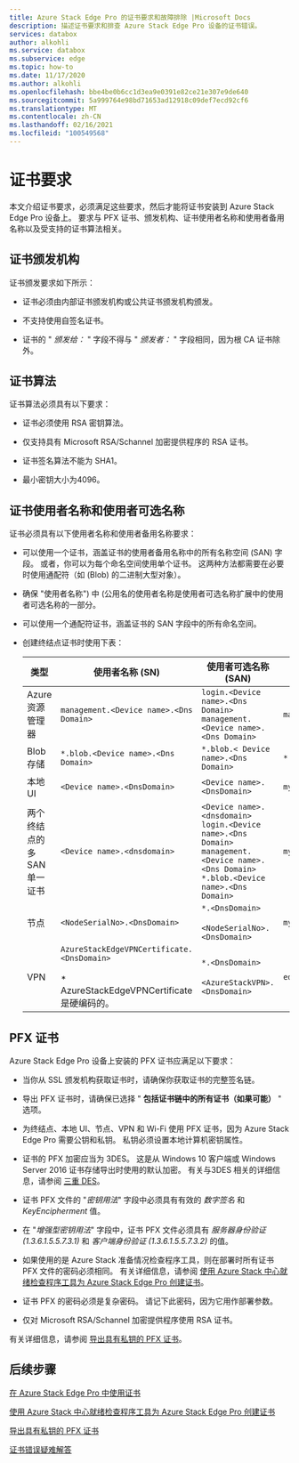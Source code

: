 ```yaml
---
title: Azure Stack Edge Pro 的证书要求和故障排除 |Microsoft Docs
description: 描述证书要求和排查 Azure Stack Edge Pro 设备的证书错误。
services: databox
author: alkohli
ms.service: databox
ms.subservice: edge
ms.topic: how-to
ms.date: 11/17/2020
ms.author: alkohli
ms.openlocfilehash: bbe4be0b6cc1d3ea9e0391e82ce21e307e9de640
ms.sourcegitcommit: 5a999764e98bd71653ad12918c09def7ecd92cf6
ms.translationtype: MT
ms.contentlocale: zh-CN
ms.lasthandoff: 02/16/2021
ms.locfileid: "100549568"
---
```

# <a name="certificate-requirements"></a>证书要求

本文介绍证书要求，必须满足这些要求，然后才能将证书安装到 Azure Stack Edge Pro 设备上。 要求与 PFX 证书、颁发机构、证书使用者名称和使用者备用名称以及受支持的证书算法相关。

## <a name="certificate-issuing-authority"></a>证书颁发机构

证书颁发要求如下所示：

* 证书必须由内部证书颁发机构或公共证书颁发机构颁发。

* 不支持使用自签名证书。

* 证书的 " *颁发给：* " 字段不得与 " *颁发者：* " 字段相同，因为根 CA 证书除外。


## <a name="certificate-algorithms"></a>证书算法

证书算法必须具有以下要求：

* 证书必须使用 RSA 密钥算法。

* 仅支持具有 Microsoft RSA/Schannel 加密提供程序的 RSA 证书。

* 证书签名算法不能为 SHA1。

* 最小密钥大小为4096。

## <a name="certificate-subject-name-and-subject-alternative-name"></a>证书使用者名称和使用者可选名称

证书必须具有以下使用者名称和使用者备用名称要求：

* 可以使用一个证书，涵盖证书的使用者备用名称中的所有名称空间 (SAN) 字段。 或者，你可以为每个命名空间使用单个证书。 这两种方法都需要在必要时使用通配符（如 (Blob) 的二进制大型对象）。

* 确保 "使用者名称") 中 (公用名的使用者名称是使用者可选名称扩展中的使用者可选名称的一部分。

* 可以使用一个通配符证书，涵盖证书的 SAN 字段中的所有命名空间。

* 创建终结点证书时使用下表：

    |类型 |使用者名称 (SN)   |使用者可选名称 (SAN)   |使用者名称示例 |
    |---------|---------|---------|---------|
    |Azure 资源管理器|`management.<Device name>.<Dns Domain>`|`login.<Device name>.<Dns Domain>`<br>`management.<Device name>.<Dns Domain>`|`management.mydevice1.microsoftdatabox.com` |
    |Blob 存储|`*.blob.<Device name>.<Dns Domain>`|`*.blob.< Device name>.<Dns Domain>`|`*.blob.mydevice1.microsoftdatabox.com` |
    |本地 UI| `<Device name>.<DnsDomain>`|`<Device name>.<DnsDomain>`| `mydevice1.microsoftdatabox.com` |
    |两个终结点的多 SAN 单一证书|`<Device name>.<dnsdomain>`|`<Device name>.<dnsdomain>`<br>`login.<Device name>.<Dns Domain>`<br>`management.<Device name>.<Dns Domain>`<br>`*.blob.<Device name>.<Dns Domain>`|`mydevice1.microsoftdatabox.com` |
    |节点|`<NodeSerialNo>.<DnsDomain>`|`*.<DnsDomain>`<br><br>`<NodeSerialNo>.<DnsDomain>`|`mydevice1.microsoftdatabox.com` |
    |VPN|`AzureStackEdgeVPNCertificate.<DnsDomain>`<br><br> * AzureStackEdgeVPNCertificate 是硬编码的。  | `*.<DnsDomain>`<br><br>`<AzureStackVPN>.<DnsDomain>` | `edgevpncertificate.microsoftdatabox.com`|
    
## <a name="pfx-certificate"></a>PFX 证书

Azure Stack Edge Pro 设备上安装的 PFX 证书应满足以下要求：

* 当你从 SSL 颁发机构获取证书时，请确保你获取证书的完整签名链。

* 导出 PFX 证书时，请确保已选择 " **包括证书链中的所有证书（如果可能）** " 选项。

* 为终结点、本地 UI、节点、VPN 和 Wi-Fi 使用 PFX 证书，因为 Azure Stack Edge Pro 需要公钥和私钥。 私钥必须设置本地计算机密钥属性。

* 证书的 PFX 加密应当为 3DES。 这是从 Windows 10 客户端或 Windows Server 2016 证书存储导出时使用的默认加密。 有关与3DES 相关的详细信息，请参阅 [三重 DES](https://en.wikipedia.org/wiki/Triple_DES)。

* 证书 PFX 文件的 "*密钥用法*" 字段中必须具有有效的 *数字签名* 和 *KeyEncipherment* 值。

* 在 "*增强型密钥用法*" 字段中，证书 PFX 文件必须具有 *服务器身份验证 (1.3.6.1.5.5.7.3.1)* 和 *客户端身份验证 (1.3.6.1.5.5.7.3.2)* 的值。

* 如果使用的是 Azure Stack 准备情况检查程序工具，则在部署时所有证书 PFX 文件的密码必须相同。 有关详细信息，请参阅 [使用 Azure Stack 中心就绪检查程序工具为 Azure Stack Edge Pro 创建证书](azure-stack-edge-gpu-create-certificates-tool.md)。

* 证书 PFX 的密码必须是复杂密码。 请记下此密码，因为它用作部署参数。

* 仅对 Microsoft RSA/Schannel 加密提供程序使用 RSA 证书。

有关详细信息，请参阅 [导出具有私钥的 PFX 证书](azure-stack-edge-gpu-manage-certificates.md#export-certificates-as-pfx-format-with-private-key)。

## <a name="next-steps"></a>后续步骤

[在 Azure Stack Edge Pro 中使用证书](azure-stack-edge-gpu-manage-certificates.md)

[使用 Azure Stack 中心就绪检查程序工具为 Azure Stack Edge Pro 创建证书](azure-stack-edge-gpu-create-certificates-tool.md)

[导出具有私钥的 PFX 证书](azure-stack-edge-gpu-manage-certificates.md#export-certificates-as-pfx-format-with-private-key)

[证书错误疑难解答](azure-stack-edge-gpu-certificate-troubleshooting.md)